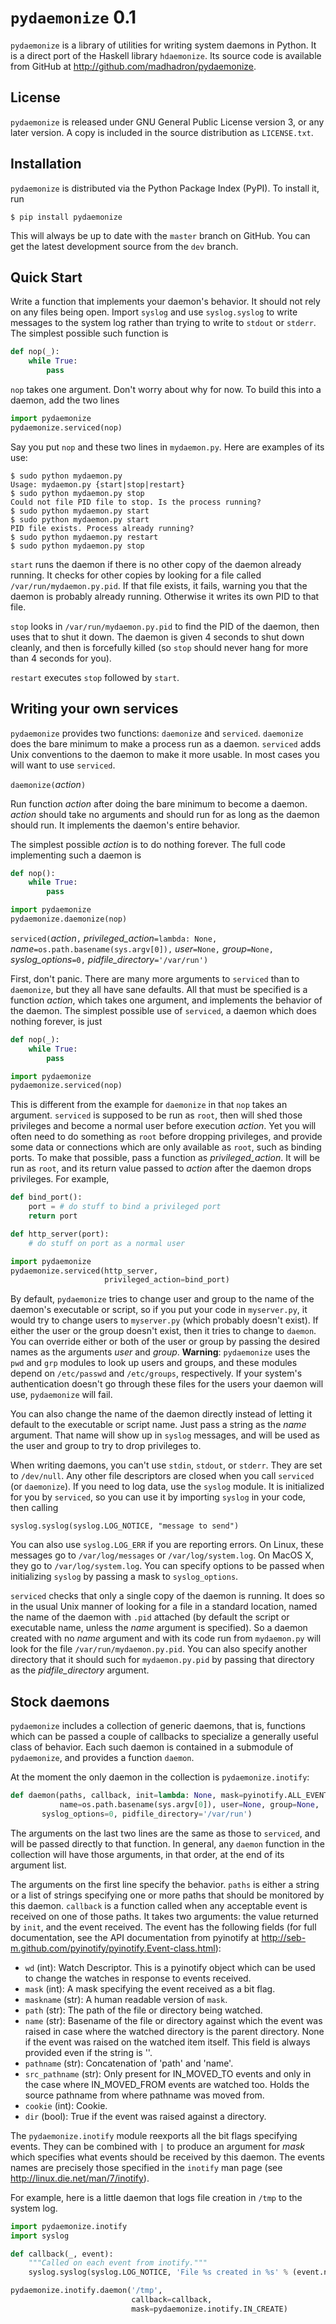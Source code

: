 ``pydaemonize`` 0.1
===================

``pydaemonize`` is a library of utilities for writing system daemons in Python. It is a direct port of the Haskell library ``hdaemonize``. Its source code is available from GitHub at http://github.com/madhadron/pydaemonize.


License
-------

``pydaemonize`` is released under GNU General Public License version 3, or any later version. A copy is included in the source distribution as ``LICENSE.txt``.


Installation
------------

``pydaemonize`` is distributed via the Python Package Index (PyPI). To install it, run

    $ pip install pydaemonize

This will always be up to date with the ``master`` branch on GitHub. You can get the latest development source from the ``dev`` branch.


Quick Start
-----------

Write a function that implements your daemon's behavior. It should not rely on any files being open. Import ``syslog`` and use ``syslog.syslog`` to write messages to the system log rather than trying to write to ``stdout`` or ``stderr``. The simplest possible such function is

```python
def nop(_):
    while True:
        pass
```

``nop`` takes one argument. Don't worry about why for now. To build this into a daemon, add the two lines

```python
import pydaemonize
pydaemonize.serviced(nop)
```

Say you put ``nop`` and these two lines in ``mydaemon.py``. Here are examples of its use:

    $ sudo python mydaemon.py
    Usage: mydaemon.py {start|stop|restart}
    $ sudo python mydaemon.py stop
    Could not file PID file to stop. Is the process running?
    $ sudo python mydaemon.py start
    $ sudo python mydaemon.py start
    PID file exists. Process already running?
    $ sudo python mydaemon.py restart
    $ sudo python mydaemon.py stop

``start`` runs the daemon if there is no other copy of the daemon already running. It checks for other copies by looking for a file called ``/var/run/mydaemon.py.pid``. If that file exists, it fails, warning you that the daemon is probably already running. Otherwise it writes its own PID to that file.

``stop`` looks in ``/var/run/mydaemon.py.pid`` to find the PID of the daemon, then uses that to shut it down. The daemon is given 4 seconds to shut down cleanly, and then is forcefully killed (so ``stop`` should never hang for more than 4 seconds for you).

``restart`` executes ``stop`` followed by ``start``.


Writing your own services
-------------------------

``pydaemonize`` provides two functions: ``daemonize`` and
``serviced``. ``daemonize`` does the bare minimum to make a process
run as a daemon.  ``serviced`` adds Unix conventions to the daemon to
make it more usable. In most cases you will want to use ``serviced``.

``daemonize(``*action*``)``

Run function *action* after doing the bare minimum to become a
daemon. *action* should take no arguments and should run for as
long as the daemon should run. It implements the daemon's entire
behavior.

The simplest possible *action* is to do nothing forever. The full
code implementing such a daemon is

```python
def nop():
    while True:
        pass

import pydaemonize
pydaemonize.daemonize(nop)
```

``serviced(``*action*``,`` *privileged_action*``=lambda: None,`` *name*``=os.path.basename(sys.argv[0]),`` *user*``=None,`` *group*``=None,`` *syslog_options*``=0,`` *pidfile_directory*``='/var/run')``

First, don't panic. There are many more arguments to ``serviced``
than to ``daemonize``, but they all have sane defaults. All that
must be specified is a function *action*, which takes one argument,
and implements the behavior of the daemon. The simplest possible
use of ``serviced``, a daemon which does nothing forever, is just

```python
def nop(_):
    while True:
        pass

import pydaemonize
pydaemonize.serviced(nop)
```

This is different from the example for ``daemonize`` in that ``nop``
takes an argument. ``serviced`` is supposed to be run as ``root``,
then will shed those privileges and become a normal user before
execution *action*. Yet you will often need to do something as
``root`` before dropping privileges, and provide some data or
connections which are only available as ``root``, such as binding
ports. To make that possible, pass a function as
*privileged_action*. It will be run as ``root``, and its return value
passed to *action* after the daemon drops privileges. For example,

```python
def bind_port():
    port = # do stuff to bind a privileged port
    return port

def http_server(port):
    # do stuff on port as a normal user

import pydaemonize
pydaemonize.serviced(http_server,
                     privileged_action=bind_port)
```

By default, ``pydaemonize`` tries to change user and group to the
name of the daemon's executable or script, so if you put your code
in ``myserver.py``, it would try to change users to ``myserver.py``
(which probably doesn't exist). If either the user or the group
doesn't exist, then it tries to change to ``daemon``. You can
override either or both of the user or group by passing the desired
names as the arguments *user* and *group*. **Warning**:
``pydaemonize`` uses the ``pwd`` and ``grp`` modules to look up
users and groups, and these modules depend on ``/etc/passwd`` and
``/etc/groups``, respectively. If your system's authentication
doesn't go through these files for the users your daemon will use,
``pydaemonize`` will fail.

You can also change the name of the daemon directly instead of
letting it default to the executable or script name. Just pass a
string as the *name* argument. That name will show up in ``syslog``
messages, and will be used as the user and group to try to drop
privileges to.

When writing daemons, you can't use ``stdin``, ``stdout``, or
``stderr``. They are set to ``/dev/null``. Any other file
descriptors are closed when you call ``serviced`` (or
``daemonize``). If you need to log data, use the ``syslog``
module. It is initialized for you by ``serviced``, so you can use
it by importing ``syslog`` in your code, then calling

    syslog.syslog(syslog.LOG_NOTICE, "message to send")

You can also use ``syslog.LOG_ERR`` if you are reporting errors. On
Linux, these messages go to ``/var/log/messages`` or
``/var/log/system.log``. On MacOS X, they go to
``/var/log/system.log``. You can specify options to be passed when
initializing ``syslog`` by passing a mask to ``syslog_options``.

``serviced`` checks that only a single copy of the daemon is
running. It does so in the usual Unix manner of looking for a file
in a standard location, named the name of the daemon with ``.pid``
attached (by default the script or executable name, unless the
*name* argument is specified). So a daemon created with no *name*
argument and with its code run from ``mydaemon.py`` will look for
the file ``/var/run/mydaemon.py.pid``. You can also specify another
directory that it should such for ``mydaemon.py.pid`` by passing
that directory as the *pidfile_directory* argument.

Stock daemons
-------------

``pydaemonize`` includes a collection of generic daemons, that is,
functions which can be passed a couple of callbacks to specialize a
generally useful class of behavior. Each such daemon is contained in a
submodule of ``pydaemonize``, and provides a function ``daemon``.

At the moment the only daemon in the collection is ``pydaemonize.inotify``:

```python
def daemon(paths, callback, init=lambda: None, mask=pyinotify.ALL_EVENTS,
           name=os.path.basename(sys.argv[0]), user=None, group=None,
	   syslog_options=0, pidfile_directory='/var/run')
```

The arguments on the last two lines are the same as those to
``serviced``, and will be passed directly to that function. In
general, any ``daemon`` function in the collection will have those
arguments, in that order, at the end of its argument list.

The arguments on the first line specify the behavior. ``paths`` is
either a string or a list of strings specifying one or more paths that
should be monitored by this daemon. ``callback`` is a function called
when any acceptable event is received on one of those paths. It takes
two arguments: the value returned by ``init``, and the event
received. The event has the following fields (for full documentation,
see the API documentation from pyinotify at
http://seb-m.github.com/pyinotify/pyinotify.Event-class.html):

* ``wd`` (int): Watch Descriptor. This is a pyinotify object which can be used to change the watches in response to events received.
* ``mask`` (int): A mask specifying the event received as a bit flag.
* ``maskname`` (str): A human readable version of ``mask``.
* ``path`` (str): The path of the file or directory being watched.
* ``name`` (str): Basename of the file or directory against which the event was raised in case where the watched directory is the parent directory. None if the event was raised on the watched item itself. This field is always provided even if the string is ''.
* ``pathname`` (str): Concatenation of 'path' and 'name'.
* ``src_pathname`` (str): Only present for IN_MOVED_TO events and only in the case where IN_MOVED_FROM events are watched too. Holds the source pathname from where pathname was moved from.
* ``cookie`` (int): Cookie.
* ``dir`` (bool): True if the event was raised against a directory.

The ``pydaemonize.inotify`` module reexports all the bit flags
specifying events. They can be combined with ``|`` to produce an
argument for *mask* which specifies what events should be received by
this daemon. The events names are precisely those specified in the
``inotify`` man page (see http://linux.die.net/man/7/inotify).

For example, here is a little daemon that logs file creation in ``/tmp`` to the system log.

```python
import pydaemonize.inotify
import syslog

def callback(_, event):
    """Called on each event from inotify."""
    syslog.syslog(syslog.LOG_NOTICE, 'File %s created in %s' % (event.name, event.path))

pydaemonize.inotify.daemon('/tmp', 
                           callback=callback,
                           mask=pydaemonize.inotify.IN_CREATE)
```
